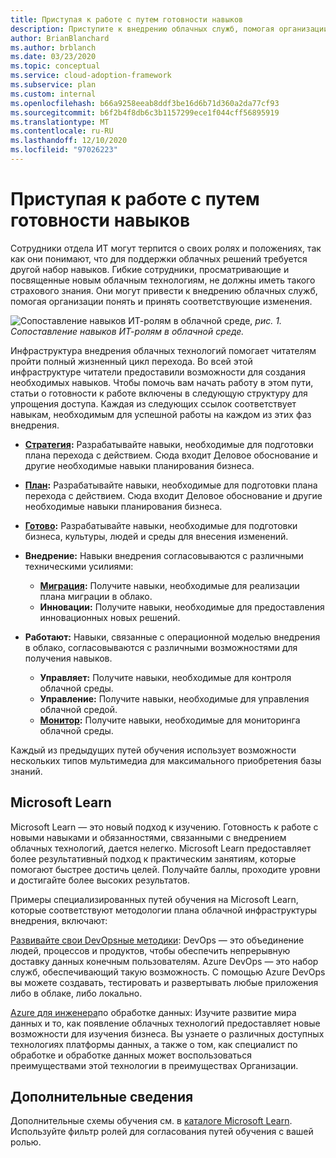 ```yaml
---
title: Приступая к работе с путем готовности навыков
description: Приступите к внедрению облачных служб, помогая организации понять и принять соответствующие изменения, изучив путь готовности к навыкам.
author: BrianBlanchard
ms.author: brblanch
ms.date: 03/23/2020
ms.topic: conceptual
ms.service: cloud-adoption-framework
ms.subservice: plan
ms.custom: internal
ms.openlocfilehash: b66a9258eeab8ddf3be16d6b71d360a2da77cf93
ms.sourcegitcommit: b6f2b4f8db6c3b1157299ece1f044cff56895919
ms.translationtype: MT
ms.contentlocale: ru-RU
ms.lasthandoff: 12/10/2020
ms.locfileid: "97026223"
---
```

# <a name="get-started-on-a-skills-readiness-path"></a>Приступая к работе с путем готовности навыков

Сотрудники отдела ИТ могут терпится о своих ролях и положениях, так как они понимают, что для поддержки облачных решений требуется другой набор навыков. Гибкие сотрудники, просматривающие и посвященные новым облачным технологиям, не должны иметь такого страхового знания. Они могут привести к внедрению облачных служб, помогая организации понять и принять соответствующие изменения.

![Сопоставление навыков ИТ-ролям в облачной среде, ](../_images/skills-guidance.png)
 _рис. 1. Сопоставление навыков ИТ-ролям в облачной среде._

Инфраструктура внедрения облачных технологий помогает читателям пройти полный жизненный цикл перехода. Во всей этой инфраструктуре читатели предоставили возможности для создания необходимых навыков. Чтобы помочь вам начать работу в этом пути, статьи о готовности к работе включены в следующую структуру для упрощения доступа. Каждая из следующих ссылок соответствует навыкам, необходимым для успешной работы на каждом из этих фаз внедрения.

- **[Стратегия](../strategy/suggested-skills.md):** Разрабатывайте навыки, необходимые для подготовки плана перехода с действием. Сюда входит Деловое обоснование и другие необходимые навыки планирования бизнеса.
- **[План](./suggested-skills.md):** Разрабатывайте навыки, необходимые для подготовки плана перехода с действием. Сюда входит Деловое обоснование и другие необходимые навыки планирования бизнеса.
- **[Готово](../ready/suggested-skills.md):** Разрабатывайте навыки, необходимые для подготовки бизнеса, культуры, людей и среды для внесения изменений.

- **Внедрение:** Навыки внедрения согласовываются с различными техническими усилиями:
  - **[Миграция](../migrate/suggested-skills.md):** Получите навыки, необходимые для реализации плана миграции в облако.
  - **Инновации:** Получите навыки, необходимые для предоставления инновационных новых решений.

- **Работают:** Навыки, связанные с операционной моделью внедрения в облако, согласовываются с различными возможностями для получения навыков.
  - **Управляет:** Получите навыки, необходимые для контроля облачной среды.
  - **Управление:** Получите навыки, необходимые для управления облачной средой.
  - **[Монитор](../manage/monitor/suggested-skills.md):** Получите навыки, необходимые для мониторинга облачной среды.

Каждый из предыдущих путей обучения использует возможности нескольких типов мультимедиа для максимального приобретения базы знаний.

## <a name="microsoft-learn"></a>Microsoft Learn

Microsoft Learn — это новый подход к изучению. Готовность к работе с новыми навыками и обязанностями, связанными с внедрением облачных технологий, дается нелегко. Microsoft Learn предоставляет более результативный подход к практическим занятиям, которые помогают быстрее достичь целей. Получайте баллы, проходите уровни и достигайте более высоких результатов.

Примеры специализированных путей обучения на Microsoft Learn, которые соответствуют методологии плана облачной инфраструктуры внедрения, включают:

<!-- docutune:ignore "on premises" -->

[Развивайте свои DevOpsные методики](/learn/paths/evolve-your-devops-practices): DevOps — это объединение людей, процессов и продуктов, чтобы обеспечить непрерывную доставку данных конечным пользователям. Azure DevOps — это набор служб, обеспечивающий такую возможность. С помощью Azure DevOps вы можете создавать, тестировать и развертывать любые приложения либо в облаке, либо локально.

[Azure для инженера](/learn/paths/azure-for-the-data-engineer)по обработке данных: Изучите развитие мира данных и то, как появление облачных технологий предоставляет новые возможности для изучения бизнеса. Вы узнаете о различных доступных технологиях платформы данных, а также о том, как специалист по обработке и обработке данных может воспользоваться преимуществами этой технологии в преимуществах Организации.

## <a name="learn-more"></a>Дополнительные сведения

Дополнительные схемы обучения см. в [каталоге Microsoft Learn](/learn/browse). Используйте фильтр ролей для согласования путей обучения с вашей ролью.
